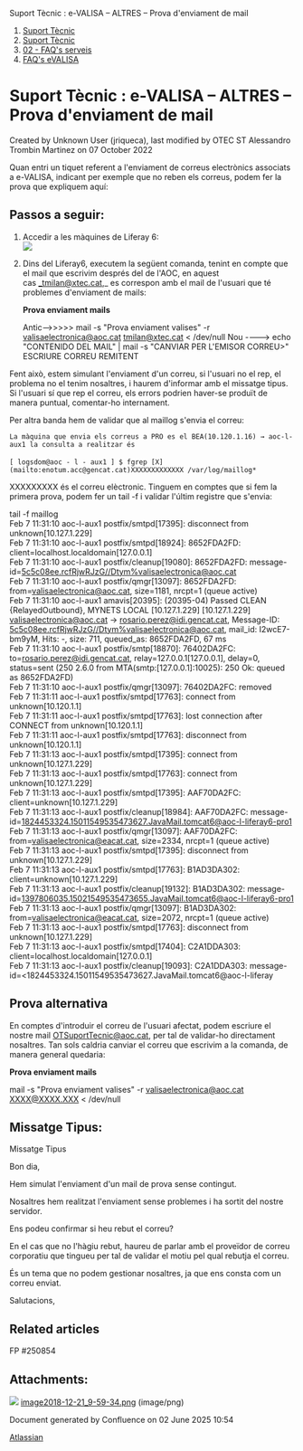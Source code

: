 Suport Tècnic : e-VALISA – ALTRES – Prova d'enviament de mail  

1.  [Suport Tècnic](index.md)
2.  [Suport Tècnic](13893782.md)
3.  [02 - FAQ's serveis](26313393.md)
4.  [FAQ's eVALISA](28705569.md)

Suport Tècnic : e-VALISA – ALTRES – Prova d'enviament de mail
=============================================================

Created by Unknown User (jriqueca), last modified by OTEC ST Alessandro Trombin Martinez on 07 October 2022

Quan entri un tiquet referent a l'enviament de correus electrònics associats a e-VALISA, indicant per exemple que no reben els correus, podem fer la prova que expliquem aquí:

Passos a seguir:
----------------

1.  Accedir a les màquines de Liferay 6:  
    ![](attachments/26313574/26316728.png)  
      
    
2.  Dins del Liferay6, executem la següent comanda, tenint en compte que el mail que escrivim després del de l'AOC, en aquest cas _tmilan@xtec.cat,_ es correspon amb el mail de l'usuari que té problemes d'enviament de mails:
    
    **Prova enviament mails**
    
     Antic-->>>>> mail -s "Prova enviament valises" -r valisaelectronica@aoc.cat tmilan@xtec.cat < /dev/null
    Nou ----> echo "CONTENIDO DEL MAIL" | mail -s "CANVIAR PER L'EMISOR CORREU>" ESCRIURE CORREU REMITENT
    

Fent això, estem simulant l'enviament d'un correu, si l'usuari no el rep, el problema no el tenim nosaltres, i haurem d'informar amb el missatge tipus. Si l'usuari sí que rep el correu, els errors podrien haver-se produït de manera puntual, comentar-ho internament.

Per altra banda hem de validar que al maillog s'envia el correu:

`La màquina que envia els correus a PRO es el BEA(10.120.1.16) → aoc-l-aux1 la consulta a realitzar és`  
   
`[ logsdom@aoc - l - aux1 ] $ fgrep [X](mailto:enotum.acc@gencat.cat)XXXXXXXXXXXXX /var/log/maillog*`

  

XXXXXXXXX és el correu elèctronic. Tinguem en comptes que si fem la primera prova, podem fer un tail -f i validar l'últim registre que s'envia:

  

tail -f maillog  
Feb 7 11:31:10 aoc-l-aux1 postfix/smtpd\[17395\]: disconnect from unknown\[10.127.1.229\]  
Feb 7 11:31:10 aoc-l-aux1 postfix/smtpd\[18924\]: 8652FDA2FD: client=localhost.localdomain\[127.0.0.1\]  
Feb 7 11:31:10 aoc-l-aux1 postfix/cleanup\[19080\]: 8652FDA2FD: message-id=<5c5c08ee.rcfRjwRJzG//Dtym%valisaelectronica@aoc.cat>  
Feb 7 11:31:10 aoc-l-aux1 postfix/qmgr\[13097\]: 8652FDA2FD: from=<valisaelectronica@aoc.cat>, size=1181, nrcpt=1 (queue active)  
Feb 7 11:31:10 aoc-l-aux1 amavis\[20395\]: (20395-04) Passed CLEAN {RelayedOutbound}, MYNETS LOCAL \[10.127.1.229\] \[10.127.1.229\] <valisaelectronica@aoc.cat> -> <rosario.perez@idi.gencat.cat>, Message-ID: <5c5c08ee.rcfRjwRJzG//Dtym%valisaelectronica@aoc.cat>, mail\_id: I2wcE7-bm9yM, Hits: -, size: 711, queued\_as: 8652FDA2FD, 67 ms  
Feb 7 11:31:10 aoc-l-aux1 postfix/smtp\[18870\]: 76402DA2FC: to=<rosario.perez@idi.gencat.cat>, relay=127.0.0.1\[127.0.0.1\], delay=0, status=sent (250 2.6.0 from MTA(smtp:\[127.0.0.1\]:10025): 250 Ok: queued as 8652FDA2FD)  
Feb 7 11:31:10 aoc-l-aux1 postfix/qmgr\[13097\]: 76402DA2FC: removed  
Feb 7 11:31:11 aoc-l-aux1 postfix/smtpd\[17763\]: connect from unknown\[10.120.1.1\]  
Feb 7 11:31:11 aoc-l-aux1 postfix/smtpd\[17763\]: lost connection after CONNECT from unknown\[10.120.1.1\]  
Feb 7 11:31:11 aoc-l-aux1 postfix/smtpd\[17763\]: disconnect from unknown\[10.120.1.1\]  
Feb 7 11:31:13 aoc-l-aux1 postfix/smtpd\[17395\]: connect from unknown\[10.127.1.229\]  
Feb 7 11:31:13 aoc-l-aux1 postfix/smtpd\[17763\]: connect from unknown\[10.127.1.229\]  
Feb 7 11:31:13 aoc-l-aux1 postfix/smtpd\[17395\]: AAF70DA2FC: client=unknown\[10.127.1.229\]  
Feb 7 11:31:13 aoc-l-aux1 postfix/cleanup\[18984\]: AAF70DA2FC: message-id=<1824453324.15011549535473627.JavaMail.tomcat6@aoc-l-liferay6-pro1>  
Feb 7 11:31:13 aoc-l-aux1 postfix/qmgr\[13097\]: AAF70DA2FC: from=<valisaelectronica@eacat.cat>, size=2334, nrcpt=1 (queue active)  
Feb 7 11:31:13 aoc-l-aux1 postfix/smtpd\[17395\]: disconnect from unknown\[10.127.1.229\]  
Feb 7 11:31:13 aoc-l-aux1 postfix/smtpd\[17763\]: B1AD3DA302: client=unknown\[10.127.1.229\]  
Feb 7 11:31:13 aoc-l-aux1 postfix/cleanup\[19132\]: B1AD3DA302: message-id=<1397806035.15021549535473655.JavaMail.tomcat6@aoc-l-liferay6-pro1>  
Feb 7 11:31:13 aoc-l-aux1 postfix/qmgr\[13097\]: B1AD3DA302: from=<valisaelectronica@eacat.cat>, size=2072, nrcpt=1 (queue active)  
Feb 7 11:31:13 aoc-l-aux1 postfix/smtpd\[17763\]: disconnect from unknown\[10.127.1.229\]  
Feb 7 11:31:13 aoc-l-aux1 postfix/smtpd\[17404\]: C2A1DDA303: client=localhost.localdomain\[127.0.0.1\]  
Feb 7 11:31:13 aoc-l-aux1 postfix/cleanup\[19093\]: C2A1DDA303: message-id=<1824453324.15011549535473627.JavaMail.tomcat6@aoc-l-liferay

  

  

  

Prova alternativa
-----------------

En comptes d'introduir el correu de l'usuari afectat, podem escriure el nostre mail OTSuportTecnic@aoc.cat, per tal de validar-ho directament nosaltres. Tan sols caldria canviar el correu que escrivim a la comanda, de manera general quedaria:

**Prova enviament mails**

 mail -s "Prova enviament valises" -r valisaelectronica@aoc.cat XXXX@XXXX.XXX < /dev/null

  

Missatge Tipus:
---------------

Missatge Tipus

Bon dia,

Hem simulat l'enviament d'un mail de prova sense contingut.

Nosaltres hem realitzat l'enviament sense problemes i ha sortit del nostre servidor.

Ens podeu confirmar si heu rebut el correu?

En el cas que no l'hàgiu rebut, haureu de parlar amb el proveïdor de correu corporatiu que tingueu per tal de validar el motiu pel qual rebutja el correu.

És un tema que no podem gestionar nosaltres, ja que ens consta com un correu enviat.

Salutacions,

  

  

Related articles
----------------

FP #250854

Attachments:
------------

![](images/icons/bullet_blue.gif) [image2018-12-21\_9-59-34.png](attachments/26313574/26316728.png) (image/png)  

Document generated by Confluence on 02 June 2025 10:54

[Atlassian](http://www.atlassian.com/)